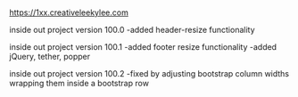 # 
https://1xx.creativeleekylee.com


inside out project version 100.0
  -added header-resize functionality
  
inside out project version 100.1
  -added footer resize functionality
  -added jQuery, tether, popper
  
inside out project version 100.2
  -fixed by adjusting bootstrap column widths wrapping
  them inside a bootstrap row